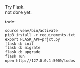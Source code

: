 Try Flask.  
not done yet.

todo:
```
source venv/bin/activate
pip3 install -r requirements.txt
export FLASK_APP=prjct.py
flask db init
flask db migrate
flask db upgrade
flask run
open http://127.0.0.1:5000/todos
```
